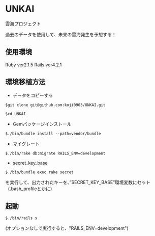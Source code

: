 # UNKAI
雲海プロジェクト

過去のデータを使用して、未来の雲海発生を予想する！

## 使用環境

Ruby ver2.1.5
Rails ver4.2.1

## 環境移植方法

* データをコピーする

`$git clone git@github.com:koji0903/UNKAI.git`

`$cd UNKAI`

* Gemパッケージインストール

`$./bin/bundle install --path=vendor/bundle`

* マイグレート

`$./bin/rake db:migrate RAILS_ENV=development`

* secret_key_base

`$./bin/bundle exec rake secret`

を実行して、出力されたキーを、”SECRET_KEY_BASE”環境変数にセット（.bash_profileとかに）


## 起動

`$./bin/rails s`

(オプションなしで実行すると、"RAILS_ENV=development")